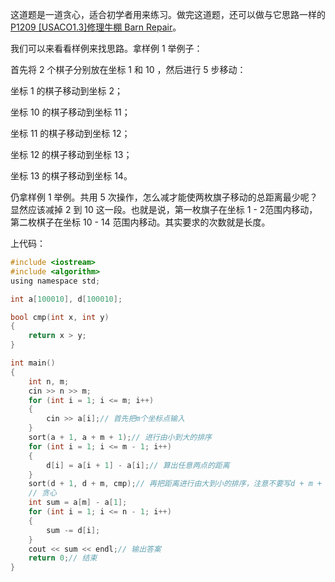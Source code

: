 这道题是一道贪心，适合初学者用来练习。做完这道题，还可以做与它思路一样的[P1209 [USACO1.3]修理牛棚 Barn Repair](https://www.luogu.com.cn/problem/P1209)。

我们可以来看看样例来找思路。拿样例 $1$ 举例子：

首先将 $2$ 个棋子分别放在坐标 $1$ 和 $10$ ，然后进行 $5$ 步移动：

坐标 $1$ 的棋子移动到坐标 $2$；

坐标 $10$ 的棋子移动到坐标 $11$；

坐标 $11$ 的棋子移动到坐标 $12$；

坐标 $12$ 的棋子移动到坐标 $13$；

坐标 $13$ 的棋子移动到坐标 $14$。

仍拿样例 $1$ 举例。共用 $5$ 次操作，怎么减才能使两枚旗子移动的总距离最少呢？显然应该减掉 $2$ 到 $10$ 这一段。也就是说，第一枚旗子在坐标 $1$ - $2$范围内移动，第二枚棋子在坐标 $10$ - $14$ 范围内移动。其实要求的次数就是长度。

上代码：

```c
#include <iostream>
#include <algorithm>
using namespace std;

int a[100010], d[100010];

bool cmp(int x, int y)
{
	return x > y;
}

int main()
{
    int n, m;
    cin >> n >> m;
    for (int i = 1; i <= m; i++)
    {
        cin >> a[i];// 首先把m个坐标点输入
    }
    sort(a + 1, a + m + 1);// 进行由小到大的排序
    for (int i = 1; i <= m - 1; i++)
    {
        d[i] = a[i + 1] - a[i];// 算出任意两点的距离
    }
    sort(d + 1, d + m, cmp);// 再把距离进行由大到小的排序，注意不要写d + m + 1
    // 贪心
    int sum = a[m] - a[1];
    for (int i = 1; i <= n - 1; i++)
    {
        sum -= d[i];
    }
    cout << sum << endl;// 输出答案
    return 0;// 结束
}
```
